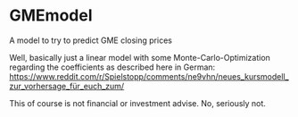 # GMEmodel
A model to try to predict GME closing prices

Well, basically just a linear model with some Monte-Carlo-Optimization regarding the coefficients as described here in German:
https://www.reddit.com/r/Spielstopp/comments/ne9vhn/neues_kursmodell_zur_vorhersage_für_euch_zum/

This of course is not financial or investment advise. No, seriously not.
